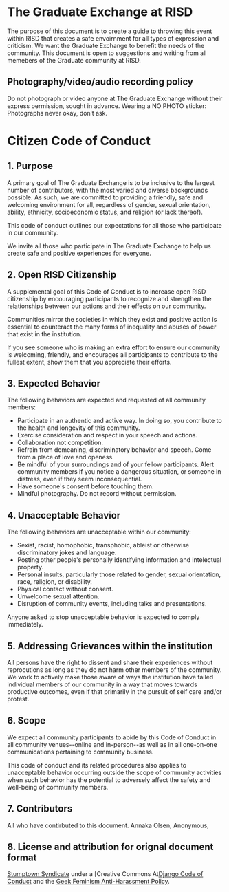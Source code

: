 # The Graduate Exchange at RISD

The purpose of this document is to create a guide to throwing this event within RISD that creates a safe envoirnment for all types of expression and criticism. We want the Graduate Exchange to benefit the needs of the community. This document is open to suggestions and writing from all memebers of the Graduate community at RISD.  

## Photography/video/audio recording policy

Do not photograph or video anyone at The Graduate Exchange without their express permission, sought in advance.
Wearing a NO PHOTO sticker: Photographs never okay, don’t ask.

# Citizen Code of Conduct

## 1. Purpose

A primary goal of The Graduate Exchange is to be inclusive to the largest number of contributors, with the most varied and diverse backgrounds possible. As such, we are committed to providing a friendly, safe and welcoming environment for all, regardless of gender, sexual orientation, ability, ethnicity, socioeconomic status, and religion (or lack thereof).

This code of conduct outlines our expectations for all those who participate in our community.

We invite all those who participate in The Graduate Exchange to help us create safe and positive experiences for everyone.

## 2. Open RISD Citizenship

A supplemental goal of this Code of Conduct is to increase open RISD citizenship by encouraging participants to recognize and strengthen the relationships between our actions and their effects on our community.

Communities mirror the societies in which they exist and positive action is essential to counteract the many forms of inequality and abuses of power that exist in the institution.

If you see someone who is making an extra effort to ensure our community is welcoming, friendly, and encourages all participants to contribute to the fullest extent, show them that you appreciate their efforts.

## 3. Expected Behavior

The following behaviors are expected and requested of all community members:

  * Participate in an authentic and active way. In doing so, you contribute to the health and longevity of this community.
  * Exercise consideration and respect in your speech and actions.
  * Collaboration not competition.
  * Refrain from demeaning, discriminatory behavior and speech. Come from a place of love and openess.
  * Be mindful of your surroundings and of your fellow participants. Alert community members if you notice a dangerous situation, or someone in distress, even if they seem inconsequential.
  * Have someone's consent before touching them.
  * Mindful photography. Do not record without permission.


## 4. Unacceptable Behavior

The following behaviors are unacceptable within our community:

  * Sexist, racist, homophobic, transphobic, ableist or otherwise discriminatory jokes and language.
  * Posting other people's personally identifying information and intelectual property.
  * Personal insults, particularly those related to gender, sexual orientation, race, religion, or disability.
  * Physical contact without consent. 
  * Unwelcome sexual attention. 
  * Disruption of community events, including talks and presentations.

Anyone asked to stop unacceptable behavior is expected to comply immediately.


## 5. Addressing Grievances within the institution

All persons have the right to dissent and share their experiences without reprocutions as long as they do not harm other members of the community. We work to actively make those aware of ways the institution have failed individual members of our community in a way that moves towards productive outcomes, even if that primarily in the pursuit of self care and/or protest.   

## 6. Scope

We expect all community participants to abide by this Code of Conduct in all community venues--online and in-person--as well as in all one-on-one communications pertaining to community business.

This code of conduct and its related procedures also applies to unacceptable behavior occurring outside the scope of community activities when such behavior has the potential to adversely affect the safety and well-being of community members.

## 7. Contributors 

All who have contirbuted to this document. 
Annaka Olsen, Anonymous, 


## 8. License and attribution for orignal document format

[Stumptown Syndicate](http://stumptownsyndicate.org) under a 
[Creative Commons At[Django Code of Conduct](https://www.djangoproject.com/conduct/) and the 
[Geek Feminism Anti-Harassment Policy](http://geekfeminism.wikia.com/wiki/Conference_anti-harassment/Policy).
